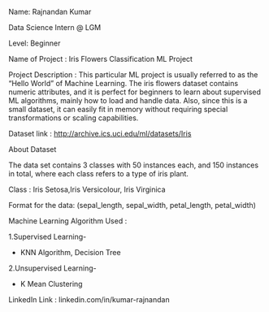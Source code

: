 Name: Rajnandan Kumar

Data Science Intern @ LGM

Level: Beginner

Name of Project : Iris Flowers Classification ML Project

Project Description : This particular ML project is usually referred to as the “Hello World” of Machine Learning. The iris flowers dataset contains numeric attributes, and it is perfect for beginners to learn about supervised ML algorithms, mainly how to load and handle data. Also, since this is a small dataset, it can easily fit in memory without requiring special transformations or scaling capabilities.


Dataset link : http://archive.ics.uci.edu/ml/datasets/Iris


About Dataset

The data set contains 3 classes with 50 instances each, and 150 instances in total, where each class refers to a type of iris plant.

Class : Iris Setosa,Iris Versicolour, Iris Virginica


Format for the data: (sepal_length, sepal_width, petal_length, petal_width)

Machine Learning Algorithm Used :

1.Supervised Learning-

- KNN Algorithm, Decision Tree

2.Unsupervised Learning-

- K Mean Clustering

LinkedIn Link : linkedin.com/in/kumar-rajnandan
